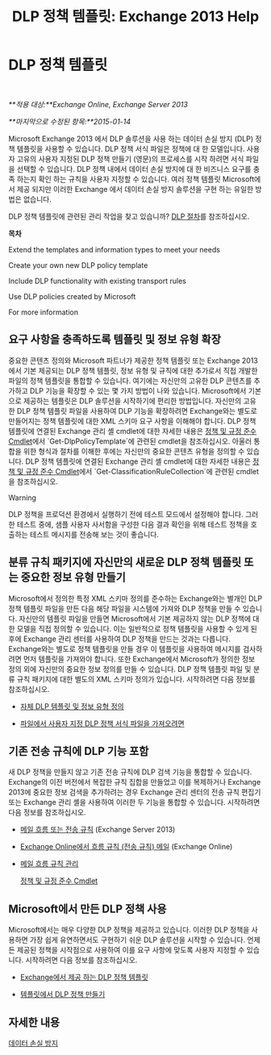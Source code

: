 ﻿---
title: 'DLP 정책 템플릿: Exchange 2013 Help'
TOCTitle: DLP 정책 템플릿
ms:assetid: c7b1a8e4-30d9-4409-85c5-f85ae023737d
ms:mtpsurl: https://technet.microsoft.com/ko-kr/library/JJ657730(v=EXCHG.150)
ms:contentKeyID: 50484127
ms.date: 05/22/2018
mtps_version: v=EXCHG.150
ms.translationtype: MT
---

# DLP 정책 템플릿

 

_**적용 대상:**Exchange Online, Exchange Server 2013_

_**마지막으로 수정된 항목:**2015-01-14_

Microsoft Exchange 2013 에서 DLP 솔루션을 사용 하는 데이터 손실 방지 (DLP) 정책 템플릿을 사용할 수 있습니다. DLP 정책 서식 파일은 정책에 대 한 모델입니다. 사용자 고유의 사용자 지정된 DLP 정책 만들기 (영문)의 프로세스를 시작 하려면 서식 파일을 선택할 수 있습니다. DLP 정책 내에서 데이터 손실 방지에 대 한 비즈니스 요구를 충족 하는지 확인 하는 규칙을 사용자 지정할 수 있습니다. 여러 정책 템플릿 Microsoft에서 제공 되지만 이러한 Exchange 에서 데이터 손실 방지 솔루션을 구현 하는 유일한 방법은 없습니다.

DLP 정책 템플릿에 관련된 관리 작업을 찾고 있습니까? [DLP 절차](dlp-procedures-exchange-2013-help.md)를 참조하십시오.

**목차**

Extend the templates and information types to meet your needs

Create your own new DLP policy template

Include DLP functionality with existing transport rules

Use DLP policies created by Microsoft

For more information

## 요구 사항을 충족하도록 템플릿 및 정보 유형 확장

중요한 콘텐츠 정의와 Microsoft 파트너가 제공한 정책 템플릿 또는 Exchange 2013에서 기본 제공되는 DLP 정책 템플릿, 정보 유형 및 규칙에 대한 추가로서 직접 개발한 파일의 정책 템플릿을 통합할 수 있습니다. 여기에는 자신만의 고유한 DLP 콘텐츠를 추가하고 DLP 기능을 확장할 수 있는 몇 가지 방법이 나와 있습니다. Microsoft에서 기본으로 제공하는 템플릿은 DLP 솔루션을 시작하기에 편리한 방법입니다. 자신만의 고유한 DLP 정책 템플릿 파일을 사용하여 DLP 기능을 확장하려면 Exchange와는 별도로 만들어지는 정책 템플릿에 대한 XML 스키마 요구 사항을 이해해야 합니다. DLP 정책 템플릿에 연결된 Exchange 관리 셸 cmdlet에 대한 자세한 내용은 [정책 및 규정 준수 Cmdlet](https://technet.microsoft.com/ko-kr/library/dd298082\(v=exchg.150\))에서 `Get-DlpPolicyTemplate`에 관련된 cmdlet을 참조하십시오. 아울러 통합을 위한 형식과 절차를 이해한 후에는 자신만의 중요한 콘텐츠 유형을 정의할 수 있습니다. DLP 정책 템플릿에 연결된 Exchange 관리 셸 cmdlet에 대한 자세한 내용은 [정책 및 규정 준수 Cmdlet](https://technet.microsoft.com/ko-kr/library/dd298082\(v=exchg.150\))에서 `Get-ClassificationRuleCollection`에 관련된 cmdlet을 참조하십시오.


> [!WARNING]
> DLP 정책을 프로덕션 환경에서 실행하기 전에 테스트 모드에서 설정해야 합니다. 그러한 테스트 중에, 샘플 사용자 사서함을 구성한 다음 결과 확인을 위해 테스트 정책을 호출하는 테스트 메시지를 전송해 보는 것이 좋습니다.



## 분류 규칙 패키지에 자신만의 새로운 DLP 정책 템플릿 또는 중요한 정보 유형 만들기

Microsoft에서 정의한 특정 XML 스키마 정의를 준수하는 Exchange와는 별개인 DLP 정책 템플릿 파일을 만든 다음 해당 파일을 시스템에 가져와 DLP 정책을 만들 수 있습니다. 자신만의 템플릿 파일을 만들면 Microsoft에서 기본 제공하지 않는 DLP 정책에 대한 모델을 직접 정의할 수 있습니다. 이는 일반적으로 정책 템플릿을 사용할 수 있게 된 후에 Exchange 관리 센터를 사용하여 DLP 정책을 만드는 것과는 다릅니다. Exchange와는 별도로 정책 템플릿을 만들 경우 이 템플릿을 사용하여 메시지를 검사하려면 먼저 템플릿을 가져와야 합니다. 또한 Exchange에서 Microsoft가 정의한 정보 정의 외에 자신만의 중요한 정보 정의를 만들 수 있습니다. DLP 정책 템플릿 파일 및 분류 규칙 패키지에 대한 별도의 XML 스키마 정의가 있습니다. 시작하려면 다음 정보를 참조하십시오.

  -  
    [자체 DLP 템플릿 및 정보 유형 정의](define-your-own-dlp-templates-and-information-types-exchange-2013-help.md)

  -  
    [파일에서 사용자 지정 DLP 정책 서식 파일을 가져오려면](import-a-custom-dlp-policy-template-from-a-file-exchange-2013-help.md)

## 기존 전송 규칙에 DLP 기능 포함

새 DLP 정책을 만들지 않고 기존 전송 규칙에 DLP 검색 기능을 통합할 수 있습니다. Exchange의 이전 버전에서 복잡한 규칙 집합을 만들었고 이를 복제하거나 Exchange 2013에 중요한 정보 검색을 추가하려는 경우 Exchange 관리 센터의 전송 규칙 편집기 또는 Exchange 관리 셸을 사용하여 이러한 두 기능을 통합할 수 있습니다. 시작하려면 다음 정보를 참조하십시오.

  -  
    [메일 흐름 또는 전송 규칙](mail-flow-rules-transport-rules-in-exchange-2013-exchange-2013-help.md) (Exchange Server 2013)

  -  
    [Exchange Online에서 흐름 규칙 (전송 규칙) 메일](https://technet.microsoft.com/ko-kr/library/jj919238\(v=exchg.150\)) (Exchange Online)

  -  
    [메일 흐름 규칙 관리](manage-mail-flow-rules-exchange-2013-help.md)
    
    [정책 및 규정 준수 Cmdlet](https://technet.microsoft.com/ko-kr/library/dd298082\(v=exchg.150\))

## Microsoft에서 만든 DLP 정책 사용

Microsoft에서는 매우 다양한 DLP 정책을 제공하고 있습니다. 이러한 DLP 정책을 사용하면 가장 쉽게 유연하면서도 구현하기 쉬운 DLP 솔루션을 시작할 수 있습니다. 언제든 제공된 정책을 시작점으로 사용하여 이를 요구 사항에 맞도록 사용자 지정할 수 있습니다. 시작하려면 다음 정보를 참조하십시오.

  - [Exchange에서 제공 하는 DLP 정책 템플릿](dlp-policy-templates-supplied-in-exchange-exchange-2013-help.md)

  - [템플릿에서 DLP 정책 만들기](how-to-new-dlp-data-loss-prevention-policy-template.md)

## 자세한 내용

[데이터 손실 방지](technical-overview-of-dlp-data-loss-prevention-in-exchange.md)

